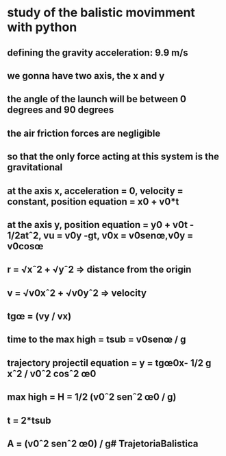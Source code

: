 # study of the balistic movimment with python
## defining the gravity acceleration: 9.9 m/s
## we gonna have two axis, the x and y
## the angle of the launch will be between 0 degrees and 90 degrees
## the air friction forces are negligible
## so that the only force acting at this system is the gravitational
## at the axis x, acceleration = 0, velocity = constant, position equation = x0 + v0*t
## at the axis y, position equation = y0 + v0t - 1/2atˆ2, vu = v0y -gt, v0x = v0senœ,v0y = v0cosœ 
## r = √xˆ2 + √yˆ2 => distance from the origin
## v = √v0xˆ2 + √v0yˆ2 => velocity
## tgœ = (vy / vx)
## time to the max high = tsub = v0senœ / g
## trajectory projectil equation = y = tgœ0x- 1/2 g xˆ2 / v0ˆ2 cosˆ2 œ0 
## max high = H = 1/2 (v0ˆ2 senˆ2 œ0 / g)
## t = 2*tsub
## A = (v0ˆ2 senˆ2 œ0) / g#   T r a j e t o r i a B a l i s t i c a  
 
